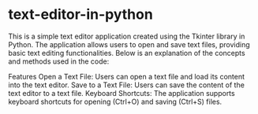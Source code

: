 # text-editor-in-python

This is a simple text editor application created using the Tkinter library in Python. The application allows users to open and save text files, providing basic text editing functionalities. Below is an explanation of the concepts and methods used in the code:

Features
Open a Text File: Users can open a text file and load its content into the text editor.
Save to a Text File: Users can save the content of the text editor to a text file.
Keyboard Shortcuts: The application supports keyboard shortcuts for opening (Ctrl+O) and saving (Ctrl+S) files.
